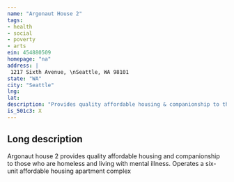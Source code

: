 ```yaml
---
name: "Argonaut House 2"
tags:
- health
- social
- poverty
- arts
ein: 454880509
homepage: "na"
address: |
 1217 Sixth Avenue, \nSeattle, WA 98101
state: "WA"
city: "Seattle"
lng: 
lat: 
description: "Provides quality affordable housing & companionship to those who are homeless & living with mental illness. "
is_501c3: X
---
```


## Long description

Argonaut house 2 provides quality affordable housing and companionship to those who are homeless and living with mental illness. Operates a six-unit affordable housing apartment complex
